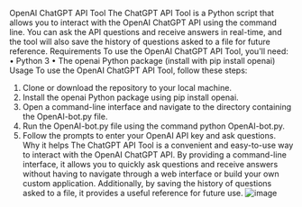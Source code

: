 OpenAI ChatGPT API Tool
The ChatGPT API Tool is a Python script that allows you to interact with the OpenAI ChatGPT API using the command line. You can ask the API questions and receive answers in real-time, and the tool will also save the history of questions asked to a file for future reference.
Requirements
To use the OpenAI ChatGPT API Tool, you'll need:
•	Python 3
•	The openai Python package (install with pip install openai)
Usage
To use the OpenAI ChatGPT API Tool, follow these steps:
1.	Clone or download the repository to your local machine.
2.	Install the openai Python package using pip install openai.
3.	Open a command-line interface and navigate to the directory containing the OpenAI-bot.py file.
4.	Run the OpenAI-bot.py file using the command python OpenAI-bot.py.
5.	Follow the prompts to enter your OpenAI API key and ask questions.
Why it helps
The ChatGPT API Tool is a convenient and easy-to-use way to interact with the OpenAI ChatGPT API. By providing a command-line interface, it allows you to quickly ask questions and receive answers without having to navigate through a web interface or build your own custom application. Additionally, by saving the history of questions asked to a file, it provides a useful reference for future use.
![image](https://user-images.githubusercontent.com/127657072/225926153-572dca14-03d2-42dd-b529-18df3ddc681d.png)
